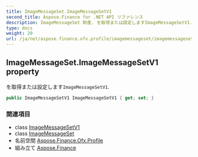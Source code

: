 ```yaml
---
title: ImageMessageSet.ImageMessageSetV1
second_title: Aspose.Finance for .NET API リファレンス
description: ImageMessageSet 財産. を取得または設定しますImageMessageSetV1.
type: docs
weight: 20
url: /ja/net/aspose.finance.ofx.profile/imagemessageset/imagemessagesetv1/
---
```

## ImageMessageSet.ImageMessageSetV1 property

を取得または設定します`ImageMessageSetV1`.

```csharp
public ImageMessageSetV1 ImageMessageSetV1 { get; set; }
```

### 関連項目

* class [ImageMessageSetV1](../../imagemessagesetv1/)
* class [ImageMessageSet](../)
* 名前空間 [Aspose.Finance.Ofx.Profile](../../imagemessageset/)
* 組み立て [Aspose.Finance](../../../)


